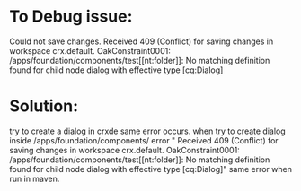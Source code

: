 To Debug issue:
===============

Could not save changes. Received 409 (Conflict) for saving changes in workspace crx.default. 
OakConstraint0001: /apps/foundation/components/test[[nt:folder]]: 
No matching definition found for child node dialog with effective type [cq:Dialog]


Solution:
=========
try to create a dialog in crxde same error occurs. when try to create dialog inside /apps/foundation/components/
error " Received 409 (Conflict) for saving changes in workspace crx.default. 
OakConstraint0001: /apps/foundation/components/test[[nt:folder]]: 
No matching definition found for child node dialog with effective type [cq:Dialog]" same error when run in maven.

